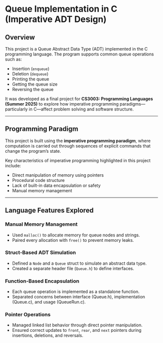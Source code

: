 # Queue Implementation in C (Imperative ADT Design)

## Overview

This project is a Queue Abstract Data Type (ADT) implemented in the C programming language. The program supports common queue operations such as:

- Insertion (`enqueue`)
- Deletion (`dequeue`)
- Printing the queue
- Getting the queue size
- Reversing the queue

It was developed as a final project for **CS3003: Programming Languages (Summer 2025)** to explore how imperative programming paradigms—particularly in C—affect problem solving and software structure.

---

## Programming Paradigm

This project is built using the **imperative programming paradigm**, where computation is carried out through sequences of explicit commands that change the program’s state.

Key characteristics of imperative programming highlighted in this project include:

- Direct manipulation of memory using pointers
- Procedural code structure
- Lack of built-in data encapsulation or safety
- Manual memory management

---

## Language Features Explored

### **Manual Memory Management**

- Used `malloc()` to allocate memory for queue nodes and strings.
- Paired every allocation with `free()` to prevent memory leaks.

### **Struct-Based ADT Simulation**

- Defined a `Node` and a `Queue` struct to simulate an abstract data type.
- Created a separate header file (`Queue.h`) to define interfaces.

### **Function-Based Encapsulation**

- Each queue operation is implemented as a standalone function.
- Separated concerns between interface (Queue.h), implementation (Queue.c), and usage (QueueRun.c).

### **Pointer Operations**

- Managed linked list behavior through direct pointer manipulation.
- Ensured correct updates to `front`, `rear`, and `next` pointers during insertions, deletions, and reversals.
